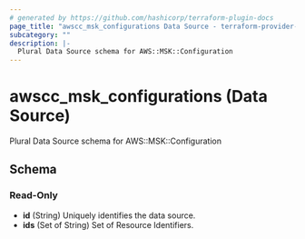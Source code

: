 ```yaml
---
# generated by https://github.com/hashicorp/terraform-plugin-docs
page_title: "awscc_msk_configurations Data Source - terraform-provider-awscc"
subcategory: ""
description: |-
  Plural Data Source schema for AWS::MSK::Configuration
---
```


# awscc_msk_configurations (Data Source)

Plural Data Source schema for AWS::MSK::Configuration



<!-- schema generated by tfplugindocs -->
## Schema

### Read-Only

- **id** (String) Uniquely identifies the data source.
- **ids** (Set of String) Set of Resource Identifiers.


